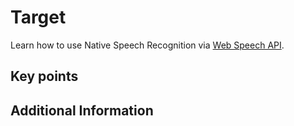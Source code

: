 # Target

Learn how to use Native Speech Recognition via [Web Speech API](https://developer.mozilla.org/zh-CN/docs/Web/API/Web_Speech_API).

## Key points
## Additional Information
